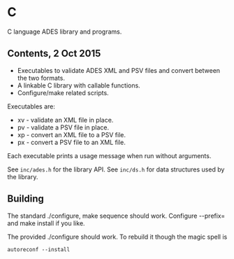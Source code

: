 # C

C language ADES library and programs.

## Contents, 2 Oct 2015

* Executables to validate ADES XML and PSV files and convert between the two formats.
* A linkable C library with callable functions.
* Configure/make related scripts.

Executables are:
* xv - validate an XML file in place.
* pv - validate a PSV file in place.
* xp - convert an XML file to a PSV file.
* px - convert a PSV file to an XML file.

Each executable prints a usage message when run without arguments.

See `inc/ades.h` for the library API.  See `inc/ds.h` for data structures used by the library.

## Building

The standard ./configure, make sequence should work.  Configure --prefix= and make install if you like.

The provided ./configure should work.  To rebuild it though the magic spell is

    autoreconf --install
